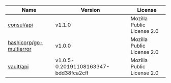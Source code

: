 Name|Version|License
---|---|---
[consul/api](https://github.com/hashicorp/consul)|v1.1.0|Mozilla Public License 2.0
[hashicorp/go-multierror](https://github.com/hashicorp/go-multierror)|v1.0.0|Mozilla Public License 2.0
[vault/api](https://github.com/hashicorp/vault)|v1.0.5-0.20191108163347-bdd38fca2cff|Mozilla Public License 2.0

